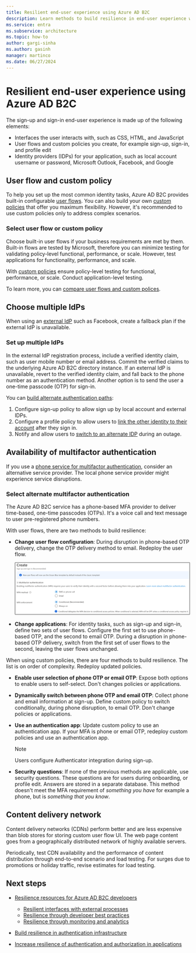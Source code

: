 ```yaml
---
title: Resilient end-user experience using Azure AD B2C
description: Learn methods to build resilience in end-user experience with Azure AD B2C
ms.service: entra
ms.subservice: architecture
ms.topic: how-to
author: gargi-sinha
ms.author: gasinh
manager: martinco
ms.date: 06/27/2024
---
```


# Resilient end-user experience using Azure AD B2C

The sign-up and sign-in end-user experience is made up of the following elements:

- Interfaces the user interacts with, such as CSS, HTML, and JavaScript
- User flows and custom policies you create, for example sign-up, sign-in, and profile edit
- Identity providers (IDPs) for your application, such as local account username or password, Microsoft Outlook, Facebook, and Google

## User flow and custom policy  

To help you set up the most common identity tasks, Azure AD B2C provides built-in configurable [user flows](/azure/active-directory-b2c/user-flow-overview). You can also build your own [custom policies](/azure/active-directory-b2c/custom-policy-overview) that offer you maximum flexibility. However, it's recommended to use custom policies only to address complex scenarios.

### Select user flow or custom policy

Choose built-in user flows if your business requirements are met by them. Built-in flows are tested by Microsoft, therefore you can minimize testing for validating policy-level functional, performance, or scale. However, test applications for functionality, performance, and scale.

With [custom policies](/azure/active-directory-b2c/user-flow-overview) ensure policy-level testing for functional, performance, or scale. Conduct application-level testing.

To learn more, you can [compare user flows and custom polices](/azure/active-directory-b2c/user-flow-overview#comparing-user-flows-and-custom-policies).

## Choose multiple IdPs

When using an [external IdP](/azure/active-directory-b2c/add-identity-provider) such as Facebook, create a fallback plan if the external IdP is unavailable.

### Set up multiple IdPs

In the external IdP registration process, include a verified identity claim, such as user mobile number or email address. Commit the verified claims to the underlying Azure AD B2C directory instance. If an external IdP is unavailable, revert to the verified identity claim, and fall back to the phone number as an authentication method. Another option is to send the user a one-time passcode (OTP) for sign-in.

You can [build alternate authentication paths](https://github.com/azure-ad-b2c/samples/tree/master/policies/idps-filter):

 1. Configure sign-up policy to allow sign up by local account and external IDPs.
 2. Configure a profile policy to allow users to [link the other identity to their account](https://github.com/Azure-Samples/active-directory-b2c-advanced-policies/tree/master/account-linking) after they sign in.
 3. Notify and allow users to [switch to an alternate IDP](/azure/active-directory-b2c/customize-ui-with-html#configure-dynamic-custom-page-content-uri) during an outage.

## Availability of multifactor authentication

If you use a [phone service for multifactor authentication](/azure/active-directory-b2c/phone-authentication-user-flows), consider an alternative service provider. The local phone service provider might experience service disruptions.

### Select alternate multifactor authentication 

The Azure AD B2C service has a phone-based MFA provider to deliver time-based, one-time passcodes (OTPs). It's a voice call and text message to user pre-registered phone numbers.

With user flows, there are two methods to build resilience:

- **Change user flow configuration**: During disruption in phone-based OTP delivery, change the OTP delivery method to email. Redeploy the user flow.

   ![screenshot of sign-in sign-up](media/resilient-end-user-experiences/create-sign-in.png)

- **Change applications**: For identity tasks, such as sign-up and sign-in, define two sets of user flows. Configure the first set to use phone-based OTP, and the second to email OTP. During a disruption in phone-based OTP delivery, switch from the first set of user flows to the second, leaving the user flows unchanged.  

When using custom policies, there are four methods to build resilience. The list is on order of complexity. Redeploy updated policies.

- **Enable user selection of phone OTP or email OTP**: Expose both options to enable users to self-select. Don't changes policies or applications.
- **Dynamically switch between phone OTP and email OTP**:  Collect phone and email information at sign-up. Define custom policy to switch conditionally, during phone disruption, to email OTP. Don't change policies or applications.
- **Use an authentication app**: Update custom policy to use an authentication app. If your MFA is phone or email OTP, redeploy custom policies and use an authentication app.

   >[!Note]
   >Users configure Authenticator integration during sign-up.

- **Security questions**: If none of the previous methods are applicable, use security questions. These questions are for users during onboarding, or profile edit. Answers are stored in a separate database. This method doesn't meet the MFA requirement of *something you have* for example a phone, but is *something that you know*.

## Content delivery network

Content delivery networks (CDNs) perform better and are less expensive than blob stores for storing custom user flow UI. The web page content goes from a geographically distributed network of highly available servers.  

Periodically, test CDN availability and the performance of content distribution through end-to-end scenario and load testing. For surges due to promotions or holiday traffic, revise estimates for load testing.
  
## Next steps

- [Resilience resources for Azure AD B2C developers](resilience-b2c.md)
  
  - [Resilient interfaces with external processes](resilient-external-processes.md)
  - [Resilience through developer best practices](resilience-b2c-developer-best-practices.md)
  - [Resilience through monitoring and analytics](resilience-with-monitoring-alerting.md)
- [Build resilience in authentication infrastructure](resilience-in-infrastructure.md)
- [Increase resilience of authentication and authorization in applications](resilience-app-development-overview.md)
